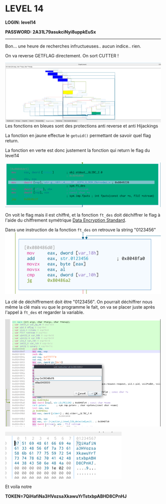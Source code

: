 # LEVEL 14

**LOGIN: level14**

**PASSWORD: 2A31L79asukciNyi8uppkEuSx**

 ----


Bon... une heure de recherches infructueuses.. aucun indice.. rien.

On va reverse GETFLAG directement. On sort CUTTER ! 

![Voilà a quoi ressemble GETFLAG](https://github.com/bhm-heddy/42project_snowcrash/blob/master/level14/Ressources/full_getflag.png)
Les fonctions en bleues sont des protections anti reverse et anti Hijackings

La fonction en jaune effectue le `getuid()` permettant de savoir quel flag return.

La fonction en verte est donc justement la fonction qui return le flag du level14

![](https://github.com/bhm-heddy/42project_snowcrash/blob/master/level14/Ressources/flag14.2.png)

On voit le flag mais il est chiffré, et la fonction `ft_des` doit déchiffrer le flag à l'aide du chiffrement symétrique [Data Encryption Standard](https://en.wikipedia.org/wiki/Data_Encryption_Standard).

Dans une instruction de la fonction `ft_des` on retrouve la string "0123456"
![](https://github.com/bhm-heddy/42project_snowcrash/blob/master/level14/Ressources/ft_des.png)

La clé de déchiffrement doit être "0123456". On pourrait déchiffrer nous même la clé mais vu que le programme le fait, on va se placer juste après l'appel à `ft_des` et regarder la variable. 

![](https://github.com/bhm-heddy/42project_snowcrash/blob/master/level14/Ressources/jump.png)

![](https://github.com/bhm-heddy/42project_snowcrash/blob/master/level14/Ressources/flag!.png)

Et voila notre 

**TOKEN=7QiHafiNa3HVozsaXkawuYrTstxbpABHD8CPnHJ**
